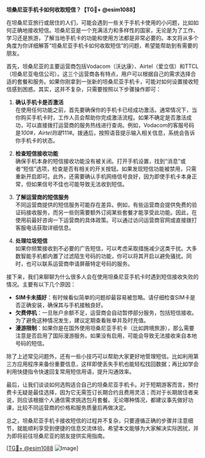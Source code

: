 **坦桑尼亚手机卡如何收取短信？【TG💪+ @esim1088】**

在坦桑尼亚旅行或居住的人们，可能会遇到一些关于手机卡使用的小问题，比如如何正确地接收短信。坦桑尼亚是一个充满活力和多样性的国家，无论是为了工作、学习还是旅游，了解当地手机卡的功能和使用方法都是非常必要的。本文将从多个角度为你详细解答“坦桑尼亚手机卡如何收取短信”的问题，希望能帮助到有需要的朋友。

首先，坦桑尼亚的主要运营商包括Vodacom（沃达康）、Airtel（爱立信）和TTCL（坦桑尼亚电信公司）。这三个运营商各有特点，用户可以根据自己的需求选择合适的套餐和服务。如果你刚拿到一张新的坦桑尼亚手机卡，可能对如何设置接收短信感到困惑。其实，这并不复杂，只需要按照以下步骤操作即可：

1. **确认手机卡是否激活**  
   在使用任何功能之前，首先要确保你的手机卡已经成功激活。通常情况下，当你购买手机卡时，工作人员会帮助你完成激活流程。如果不确定是否激活成功，可以直接拨打运营商的服务热线进行查询。例如，Vodacom的客服号码是*100#，Airtel则是*111#。拨通后，按照语音提示输入相关信息，系统会告诉你手机卡的状态。

2. **检查短信接收功能**  
   确保手机本身的短信接收功能没有被关闭。打开手机设置，找到“消息”或者“短信”选项，检查是否有相关的开关按钮。如果发现短信功能被禁用，只需重新开启即可。此外，还需要确认手机网络信号良好，因为即使手机卡本身正常，但如果信号不佳也可能导致无法收到短信。

3. **了解运营商的短信服务**  
   不同运营商提供的短信服务可能存在差异。例如，有些运营商会提供免费的验证码接收服务，而另一些则需要额外订阅某些套餐才能享受此功能。因此，在使用前最好咨询一下运营商的具体政策。可以通过访问运营商官网或直接拨打客服电话获取详细信息。

4. **处理垃圾短信**  
   如果你频繁接收到不必要的广告短信，可以考虑采取措施减少这类干扰。大多数智能手机都内置了过滤陌生号码的功能，你可以将其开启以避免骚扰。同时，也可以联系运营商申请屏蔽特定号码的服务。

接下来，我们来聊聊为什么很多人会在使用坦桑尼亚手机卡时遇到短信接收失败的情况。主要有以下几个原因：

- **SIM卡未插好**：有时候看似简单的问题却最容易被忽略。请仔细检查SIM卡是否正确安装，确保其与手机接触良好。
- **欠费停机**：一旦账户余额不足，运营商会自动暂停部分服务，包括短信接收。为了避免这种情况发生，建议定期查看账单并及时充值。
- **漫游限制**：如果你是在国外使用坦桑尼亚手机卡（比如跨境旅游），那么需要注意是否启用了国际漫游服务。如果没有启用，可能会导致无法接收来自本地号码的短信。

除了上述常见问题外，还有一些小技巧可以帮助大家更好地管理短信。比如利用第三方应用程序来备份重要信息，这样即使丢失手机也能轻松找回数据；再比如学会利用快捷指令快速回复常用短信用语，提升沟通效率。

最后，让我们谈谈如何选购适合自己的坦桑尼亚手机卡。对于短期游客而言，预付费卡无疑是最佳选择，因为它无需签订长期合约且费用灵活；而对于长期居住者来说，则应该根据个人通信需求挑选包月套餐。无论哪种情况，都建议事先做好功课，比较不同运营商的价格和服务质量后再做决定。

总之，坦桑尼亚手机卡接收短信的过程并不复杂，只要遵循正确的步骤并注意细节，就能顺利享受到便捷的信息交流体验。希望本文能够为大家解决实际困扰，并为即将前往坦桑尼亚的朋友提供实用指南。

[[TG💪+ @esim1088](https://t.me/s/esim1088) ![Image](https://i.postimg.cc/4NQfJmqS/Snipaste-2025-05-13-00-14-12.png)]